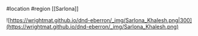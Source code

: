 #location #region [[Sarlona]]

![https://wrightmat.github.io/dnd-eberron/_img/Sarlona_Khalesh.png|300](https://wrightmat.github.io/dnd-eberron/_img/Sarlona_Khalesh.png)

